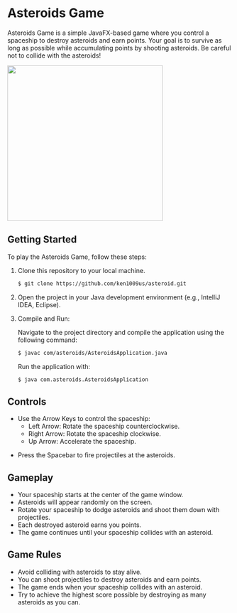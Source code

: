 # Asteroids Game

Asteroids Game is a simple JavaFX-based game where you control a spaceship to destroy asteroids and earn points. Your goal is to survive as long as possible while accumulating points by shooting asteroids. Be careful not to collide with the asteroids!

<a href="url"><img src="https://github.com/ken1009us/asteroid/blob/main/img/demo.gif" height="350" width="350" ></a>

## Getting Started

To play the Asteroids Game, follow these steps:

1. Clone this repository to your local machine.
    ```bash
    $ git clone https://github.com/ken1009us/asteroid.git
    ```
2. Open the project in your Java development environment (e.g., IntelliJ IDEA, Eclipse).
3. Compile and Run:

   Navigate to the project directory and compile the application using the following command:
   ```bash
   $ javac com/asteroids/AsteroidsApplication.java
   ```
   Run the application with:
    ```bash
    $ java com.asteroids.AsteroidsApplication
    ```

## Controls

* Use the Arrow Keys to control the spaceship:
    * Left Arrow: Rotate the spaceship counterclockwise.
    * Right Arrow: Rotate the spaceship clockwise.
    * Up Arrow: Accelerate the spaceship.
- Press the Spacebar to fire projectiles at the asteroids.

## Gameplay

* Your spaceship starts at the center of the game window.
* Asteroids will appear randomly on the screen.
* Rotate your spaceship to dodge asteroids and shoot them down with projectiles.
* Each destroyed asteroid earns you points.
* The game continues until your spaceship collides with an asteroid.

## Game Rules

* Avoid colliding with asteroids to stay alive.
* You can shoot projectiles to destroy asteroids and earn points.
* The game ends when your spaceship collides with an asteroid.
* Try to achieve the highest score possible by destroying as many asteroids as you can.